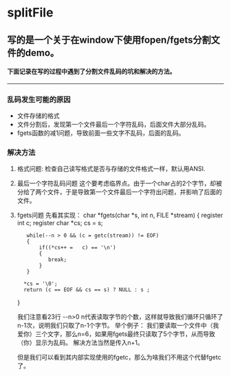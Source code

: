 # splitFile 

## 写的是一个关于在window下使用fopen/fgets分割文件的demo。
#### 下面记录在写的过程中遇到了分割文件乱码的坑和解决的方法。
---

### 乱码发生可能的原因
   - 文件存储的格式
   - 文件分割后，发现第一个文件最后一个字符乱码，后面文件大部分乱码。
   - fgets函数的减1问题，导致前面一些文字不乱码，后面的乱码。
   
### 解决方法
   
1. 格式问题:
      检查自己读写格式是否与存储的文件格式一样，默认用ANSI.
2. 最后一个字符乱码问题
   这个要考虑临界点。由于一个char占的2个字节，却被分给了两个文件，于是导致第一个文件最后一个字符出问题，并影响了后面的文件。

3. fgets问题
      先看其实现：
      char *fgets(char *s, int n,  FILE *stream)
      {
          register int c;
          register char *cs;
          cs = s;

          while(--n > 0 && (c = getc(stream)) != EOF)
          {
              if((*cs++ =   c) == '\n')
              {
                 break;
              }
          }

         *cs = '\0';
         return (c == EOF && cs == s) ? NULL : s ;
      }

    我们注意看23行 --n>0
    n代表读取字节的个数，这样就导致我们循环只循环了n-1次，说明我们只取了n-1个字节。
    举个例子：
    我们要读取一个文件中（我爱你）三个文字，那么n=6，如果用fgets最终只读取了5个字节，从而导致（你）显示为乱码。
    解决方法当然是传入n+1。
    
    但是我们可以看到其内部实现使用的fgetc，那么为啥我们不用这个代替fgetc了。
